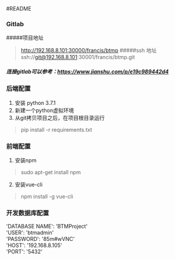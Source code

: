 #README
### Gitlab
#####项目地址
>http://192.168.8.101:30000/francis/btmp
#####ssh 地址
>ssh://git@192.168.8.101:30001/francis/btmp.git
##### 连接gitlab可以参考：https://www.jianshu.com/p/e19c989442d4
### 后端配置
1. 安装 python 3.7.1  
2. 新建一个python虚拟环境  
3. 从git拷贝项目之后，在项目根目录运行  
>pip install -r requirements.txt
### 前端配置
1. 安装npm  
>sudo apt-get install npm
2. 安装vue-cli  
>npm install -g vue-cli
### 开发数据库配置
'DATABASE NAME': 'BTMProject'  
'USER': 'btmadmin'  
'PASSWORD': '85m#wVNC'  
'HOST': '192.168.8.105'  
'PORT': '5432'